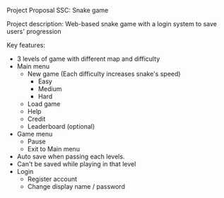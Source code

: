 Project Proposal SSC: Snake game



Project description: Web-based snake game with a login system to save users' progression

Key features: 

- 3 levels of game with different map and difficulty
- Main menu 
  - New game (Each difficulty increases snake's speed)
    - Easy 
    - Medium
    - Hard
  - Load game
  - Help
  - Credit
  - Leaderboard (optional)
- Game menu
  - Pause
  - Exit to Main menu
- Auto save when passing each levels. 
- Can't be saved while playing in that level
- Login
  - Register account
  - Change display name / password